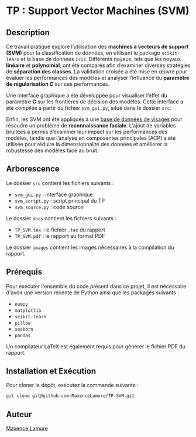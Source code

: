 # TP : Support Vector Machines (SVM)

## Description

Ce travail pratique explore l’utilisation des **machines à vecteurs de support (SVM)** pour la classification de données, en utilisant le package `scikit-learn` et la base de données `Iris`. Différents noyaux, tels que les noyaux **linéaire** et **polynomial**, ont été comparés afin d’examiner diverses stratégies de **séparation des classes**. La validation croisée a été mise en œuvre pour évaluer les performances des modèles et analyser l’influence du **paramètre de régularisation C** sur ces performances.

Une interface graphique a été développée pour visualiser l’effet du paramètre **C** sur les frontières de décision des modèles. Cette interface a été compilée à partir du fichier `svm_gui.py`, situé dans le dossier `src`.

Enfin, les SVM ont été appliqués à une [base de données de visages](http://vis-www.cs.umass.edu/lfw/) pour résoudre un problème de **reconnaissance faciale**. L’ajout de variables bruitées a permis d’examiner leur impact sur les performances des modèles, tandis que l’analyse en composantes principales (ACP) a été utilisée pour réduire la dimensionnalité des données et améliorer la robustesse des modèles face au bruit.

## Arborescence

Le dossier `src` contient les fichiers suivants :

- `svm_gui.py` : interface graphique
- `svm_script.py` : script principal du TP
- `svm_source.py` : code source

Le dossier `docs` contient les fichiers suivants :

- `TP_SVM.tex` : le fichier `.tex` du rapport
- `TP_SVM.pdf` : le rapport au format PDF

Le dossier `images` contient les images nécessaires à la compilation du rapport.

## Prérequis

Pour exécuter l'ensemble du code présent dans ce projet, il est nécessaire d'avoir une version récente de Python ainsi que les packages suivants :

- `numpy`
- `matplotlib`
- `scikit-learn`
- `pillow`
- `seaborn`
- `pandas`

Un compilateur LaTeX est également requis pour générer le fichier PDF du rapport.

## Installation et Exécution

Pour cloner le dépôt, exécutez la commande suivante :

```bash
git clone git@github.com:MaxenceLamure/TP-SVM.git
```

## Auteur

[Maxence Lamure](https://github.com/MaxenceLamure)

